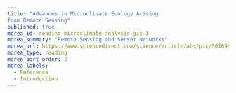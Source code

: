 ```yaml
---
title: "Advances in Microclimate Ecology Arising
from Remote Sensing"
published: true
morea_id: reading-microclimate-analysis-gis-3
morea_summary: "Remote Sensing and Sensor Networks"
morea_url: https://www.sciencedirect.com/science/article/abs/pii/S0169534718303045?via%3Dihub
morea_type: reading
morea_sort_order: 2
morea_labels:
  - Reference
  - Introduction
---
```


